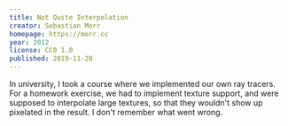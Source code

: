 ```yaml
---
title: Not Quite Interpolation
creator: Sebastian Morr
homepage: https://morr.cc
year: 2012
license: CC0 1.0
published: 2019-11-28
---
```


In university, I took a course where we implemented our own ray tracers. For a homework exercise, we had to implement texture support, and were supposed to interpolate large textures, so that they wouldn't show up pixelated in the result. I don't remember what went wrong.
